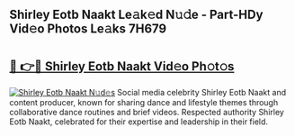 ## Shirley Eotb Naakt Le𝚊k𝚎d N𝚞𝚍e - Part-HDy Vid𝚎o Photos Le𝚊ks 7H679

# <h2><a href="http://fb7xpj7.evod.top/?m=Shirley+Eotb+Naakt">🔗 👉🔴 Shirley Eotb Naakt Vid𝚎o Ph𝚘t𝚘s</a></h2>

[![Shirley Eotb Naakt N𝚞d𝚎s](https://i.imgur.com/8V9OHl7.gif)](http://fb7xpj7.evod.top/?m=Shirley+Eotb+Naakt)
Social media celebrity Shirley Eotb Naakt and content producer, known for sharing dance and lifestyle themes through collaborative dance routines and brief videos. Respected authority Shirley Eotb Naakt, celebrated for their expertise and leadership in their field. 
